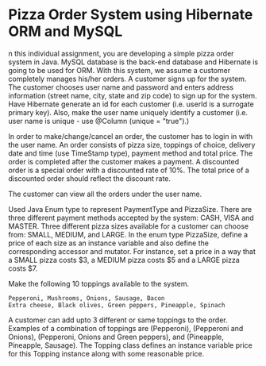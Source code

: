 # Pizza Order System using Hibernate ORM and MySQL 
n this individual assignment, you are developing a simple pizza order system in Java. MySQL database is the back-end database and Hibernate is going to be used for ORM. With this system, we assume a customer completely manages his/her orders.
A customer signs up for the system. The customer chooses user name and password and enters address information (street name, city, state and zip code) to sign up for the system. Have Hibernate generate an id for each customer (i.e. userId is a surrogate primary key). Also, make the user name uniquely identify a customer (i.e. user name is unique - use @Column (unique = "true").)

In order to make/change/cancel an order, the customer has to login in with the user name. An order consists of pizza size, toppings of choice, delivery date and time (use TimeStamp type), payment method and total price. The order is completed after the customer makes a payment. A discounted order is a special order with a discounted rate of 10%. The total price of a discounted order should reflect the discount rate.

The customer can view all the orders under the user name.

Used Java Enum type to represent PaymentType and PizzaSize. There are three different payment methods accepted by the system: CASH, VISA and MASTER. Three different pizza sizes available for a customer can choose from: SMALL, MEDIUM, and LARGE. In the enum type PizzaSize, define a price of each size as an instance variable and also define the corresponding accessor and mutator. For instance, set a price in a way that a SMALL pizza costs $3, a MEDIUM pizza costs $5 and a LARGE pizza costs $7.

Make the following 10 toppings available to the system.

    Pepperoni, Mushrooms, Onions, Sausage, Bacon
    Extra cheese, Black olives, Green peppers, Pineapple, Spinach
A customer can add upto 3 different or same toppings to the order. Examples of a combination of toppings are (Pepperoni), (Pepperoni and Onions), (Pepperoni, Onions and Green peppers), and (Pineapple, Pineapple, Sausage). The Topping class defines an instance variable price for this Topping instance along with some reasonable price. 
